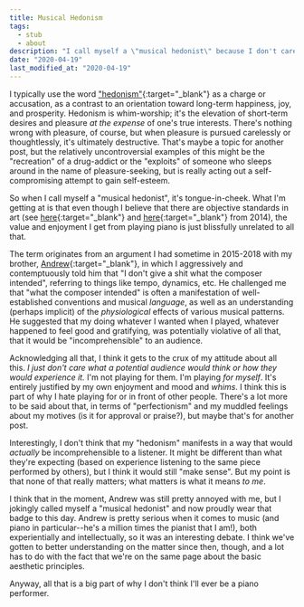 ```yaml
---
title: Musical Hedonism
tags:
  - stub
  - about
description: "I call myself a \"musical hedonist\" because I don't care \"what the composer intended\" or a potential listener's experience: Playing piano is for for my own enjoyment alone."
date: "2020-04-19"
last_modified_at: "2020-04-19"
---
```


I typically use the word ["hedonism"](http://aynrandlexicon.com/lexicon/hedonism.html){:target="&lowbar;blank"} as a charge or accusation, as a contrast to an orientation toward long-term happiness, joy, and prosperity. Hedonism is whim-worship; it's the elevation of short-term desires and pleasure _at the expense_ of one's true interests. There's nothing wrong with pleasure, of course, but when pleasure is pursued carelessly or thoughtlessly, it's ultimately destructive. That's maybe a topic for another post, but the relatively uncontroversial examples of this might be the "recreation" of a drug-addict or the "exploits" of someone who sleeps around in the name of pleasure-seeking, but is really acting out a self-compromising attempt to gain self-esteem.

So when I call myself a "musical hedonist", it's tongue-in-cheek. What I'm getting at is that even though I believe that there are objective standards in art (see [here](https://www.facebook.com/ArthurZey/posts/10103341166981406){:target="&lowbar;blank"} and [here](https://www.facebook.com/ArthurZey/posts/10103270559165036){:target="&lowbar;blank"} from 2014), the value and enjoyment I get from playing piano is just blissfully unrelated to all that.

The term originates from an argument I had sometime in 2015-2018 with my brother, [Andrew](http://www.andrewzey.com){:target="&lowbar;blank"}, in which I aggressively and contemptuously told him that "I don't give a shit what the composer intended", referring to things like tempo, dynamics, etc. He challenged me that "what the composer intended" is often a manifestation of well-established conventions and musical _language_, as well as an understanding (perhaps implicit) of the _physiological_ effects of various musical patterns. He suggested that my doing whatever I wanted when I played, whatever happened to feel good and gratifying, was potentially violative of all that, that it would be "incomprehensible" to an audience.

Acknowledging all that, I think it gets to the crux of my attitude about all this. _I just don't care what a potential audience would think or how they would experience it._ I'm not playing for them. I'm playing _for myself_. It's entirely justified by my own enjoyment and mood and _whims_. I think this is part of why I hate playing for or in front of other people. There's a lot more to be said about that, in terms of "perfectionism" and my muddled feelings about my motives (is it for approval or praise?), but maybe that's for another post.

Interestingly, I don't think that my "hedonism" manifests in a way that would _actually_ be incomprehensible to a listener. It might be different than what they're expecting (based on experience listening to the same piece performed by others), but I think it would still "make sense". But my point is that none of that really matters; what matters is what it means _to me_.

I think that in the moment, Andrew was still pretty annoyed with me, but I jokingly called myself a "musical hedonist" and now proudly wear that badge to this day. Andrew is pretty serious when it comes to music (and piano in particular--he's a million times the pianist that I am!), both experientially and intellectually, so it was an interesting debate. I think we've gotten to better understanding on the matter since then, though, and a lot has to do with the fact that we're on the same page about the basic aesthetic principles.

Anyway, all that is a big part of why I don't think I'll ever be a piano performer.
